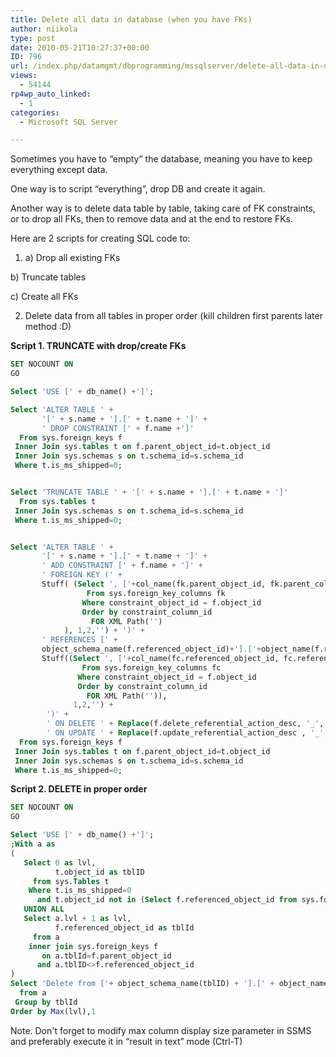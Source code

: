 ```yaml
---
title: Delete all data in database (when you have FKs)
author: niikola
type: post
date: 2010-05-21T10:27:37+00:00
ID: 796
url: /index.php/datamgmt/dbprogramming/mssqlserver/delete-all-data-in-database-when-you-hav/
views:
  - 54144
rp4wp_auto_linked:
  - 1
categories:
  - Microsoft SQL Server

---
```

Sometimes you have to “empty” the database, meaning you have to keep everything except data.

One way is to script “everything”, drop DB and create it again.

Another way is to delete data table by table, taking care of FK constraints, or to drop all FKs, then to remove data and at the end to restore FKs.

Here are 2 scripts for creating SQL code to:

1. a) Drop all existing FKs
     
b) Truncate tables
     
c) Create all FKs

2. Delete data from all tables in proper order (kill children first parents later method :D)

**Script 1. TRUNCATE with drop/create FKs**

```sql
SET NOCOUNT ON
GO

Select 'USE [' + db_name() +']';

Select 'ALTER TABLE ' + 
       '[' + s.name + '].[' + t.name + ']' +
       ' DROP CONSTRAINT [' + f.name +']'
  From sys.foreign_keys f
 Inner Join sys.tables t on f.parent_object_id=t.object_id
 Inner Join sys.schemas s on t.schema_id=s.schema_id
 Where t.is_ms_shipped=0;


Select 'TRUNCATE TABLE ' + '[' + s.name + '].[' + t.name + ']'      
  From sys.tables t
 Inner Join sys.schemas s on t.schema_id=s.schema_id
 Where t.is_ms_shipped=0;


Select 'ALTER TABLE ' + 
       '[' + s.name + '].[' + t.name + ']' +
       ' ADD CONSTRAINT [' + f.name + ']' +
       ' FOREIGN KEY (' +        
       Stuff( (Select ', ['+col_name(fk.parent_object_id, fk.parent_column_id) +']'
                 From sys.foreign_key_columns fk
                Where constraint_object_id = f.object_id 
                Order by constraint_column_id
                  FOR XML Path('')
            ), 1,2,'') + ')' +
       ' REFERENCES [' + 
       object_schema_name(f.referenced_object_id)+'].['+object_name(f.referenced_object_id) + '] (' +
       Stuff((Select ', ['+col_name(fc.referenced_object_id, fc.referenced_column_id)+']' 
                From sys.foreign_key_columns fc
               Where constraint_object_id = f.object_id 
               Order by constraint_column_id
                 FOR XML Path('')),
              1,2,'') +
        ')' + 
        ' ON DELETE ' + Replace(f.delete_referential_action_desc, '_', ' ')  +
        ' ON UPDATE ' + Replace(f.update_referential_action_desc , '_', ' ') collate database_default 
  From sys.foreign_keys f
 Inner Join sys.tables t on f.parent_object_id=t.object_id
 Inner Join sys.schemas s on t.schema_id=s.schema_id
 Where t.is_ms_shipped=0;
```
**Script 2. DELETE in proper order**

```sql
SET NOCOUNT ON
GO

Select 'USE [' + db_name() +']';
;With a as 
(
   Select 0 as lvl, 
          t.object_id as tblID 
     from sys.Tables t
    Where t.is_ms_shipped=0
      and t.object_id not in (Select f.referenced_object_id from sys.foreign_keys f)
   UNION ALL
   Select a.lvl + 1 as lvl, 
          f.referenced_object_id as tblId
     from a
    inner join sys.foreign_keys f 
       on a.tblId=f.parent_object_id 
      and a.tblID<>f.referenced_object_id
)
Select 'Delete from ['+ object_schema_name(tblID) + '].[' + object_name(tblId) + ']' 
  from a
 Group by tblId 
Order by Max(lvl),1
```

Note. Don't forget to modify max column display size parameter in SSMS and preferably execute it in “result in text” mode (Ctrl-T)